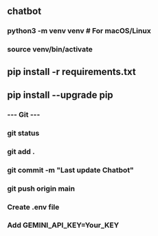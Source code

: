 ## chatbot
###
### python3 -m venv venv  # For macOS/Linux
### source venv/bin/activate
###
## pip install -r requirements.txt
## pip install --upgrade pip
###
### --- Git ---
### git status
### git add .
### git commit -m "Last update Chatbot"
### git push origin main
###
### Create .env file
### Add GEMINI_API_KEY=Your_KEY